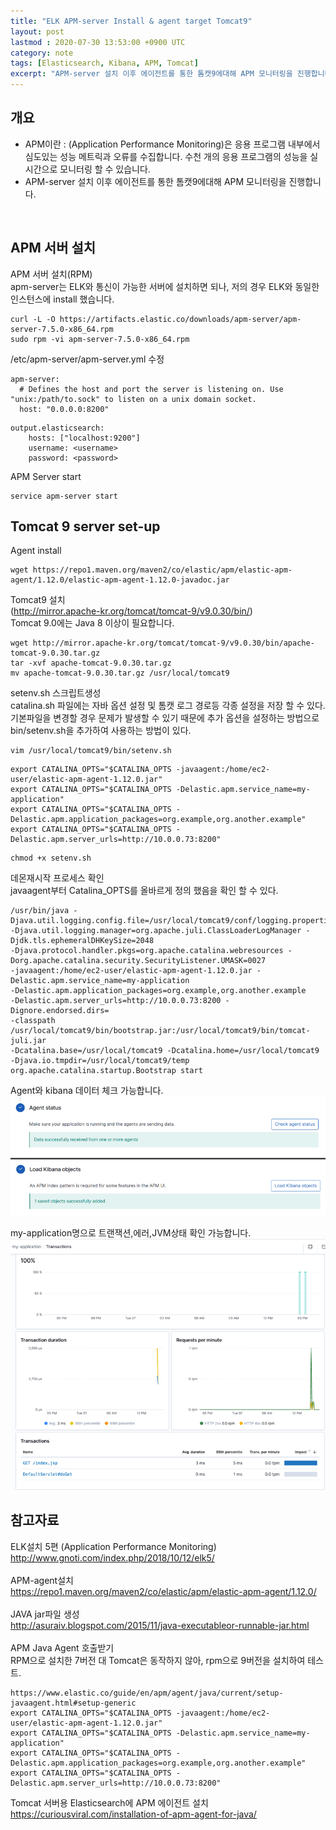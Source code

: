 ```yaml
---
title: "ELK APM-server Install & agent target Tomcat9"
layout: post
lastmod : 2020-07-30 13:53:00 +0900 UTC
category: note
tags: [Elasticsearch, Kibana, APM, Tomcat]
excerpt: "APM-server 설치 이후 에이전트를 통한 톰캣9에대해 APM 모니터링을 진행합니다."
---
```


## 개요
* APM이란 : (Application Performance Monitoring)은 응용 프로그램 내부에서 심도있는 성능 메트릭과 오류를 수집합니다. 
  수천 개의 응용 프로그램의 성능을 실시간으로 모니터링 할 수 있습니다.
* APM-server 설치 이후 에이전트를 통한 톰캣9에대해 APM 모니터링을 진행합니다.
<br>

## APM 서버 설치
APM 서버 설치(RPM)<br>
apm-server는 ELK와 통신이 가능한 서버에 설치하면 되나, 저의 경우 ELK와 동일한 인스턴스에 install 했습니다.
```
curl -L -O https://artifacts.elastic.co/downloads/apm-server/apm-server-7.5.0-x86_64.rpm
sudo rpm -vi apm-server-7.5.0-x86_64.rpm
```

/etc/apm-server/apm-server.yml 수정
```
apm-server:
  # Defines the host and port the server is listening on. Use "unix:/path/to.sock" to listen on a unix domain socket.
  host: "0.0.0.0:8200"
```

```
output.elasticsearch:
    hosts: ["localhost:9200"]
    username: <username>
    password: <password>
```
APM Server start
```
service apm-server start
```

## Tomcat 9 server set-up
Agent install
```
wget https://repo1.maven.org/maven2/co/elastic/apm/elastic-apm-agent/1.12.0/elastic-apm-agent-1.12.0-javadoc.jar
```

Tomcat9 설치<br>
(http://mirror.apache-kr.org/tomcat/tomcat-9/v9.0.30/bin/)<br>
Tomcat 9.0에는 Java 8 이상이 필요합니다.<br>
```
wget http://mirror.apache-kr.org/tomcat/tomcat-9/v9.0.30/bin/apache-tomcat-9.0.30.tar.gz
tar -xvf apache-tomcat-9.0.30.tar.gz
mv apache-tomcat-9.0.30.tar.gz /usr/local/tomcat9
```

setenv.sh 스크립트생성<br>
catalina.sh 파일에는 자바 옵션 설정 및 톰캣 로그 경로등 각종 설정을 저장 할 수 있다.<br> 
기본파일을 변경할 경우 문제가 발생할 수 있기 때문에 추가 옵션을 설정하는 방법으로 bin/setenv.sh을 추가하여 사용하는 방법이 있다.

```
vim /usr/local/tomcat9/bin/setenv.sh
```
```
export CATALINA_OPTS="$CATALINA_OPTS -javaagent:/home/ec2-user/elastic-apm-agent-1.12.0.jar"
export CATALINA_OPTS="$CATALINA_OPTS -Delastic.apm.service_name=my-application"
export CATALINA_OPTS="$CATALINA_OPTS -Delastic.apm.application_packages=org.example,org.another.example"
export CATALINA_OPTS="$CATALINA_OPTS -Delastic.apm.server_urls=http://10.0.0.73:8200"
```
```
chmod +x setenv.sh
```

데몬재시작 프로세스 확인<br>
javaagent부터 Catalina_OPTS를 올바르게 정의 했음을 확인 할 수 있다.
```
/usr/bin/java -Djava.util.logging.config.file=/usr/local/tomcat9/conf/logging.properties
-Djava.util.logging.manager=org.apache.juli.ClassLoaderLogManager -Djdk.tls.ephemeralDHKeySize=2048
-Djava.protocol.handler.pkgs=org.apache.catalina.webresources -Dorg.apache.catalina.security.SecurityListener.UMASK=0027
-javaagent:/home/ec2-user/elastic-apm-agent-1.12.0.jar -Delastic.apm.service_name=my-application
-Delastic.apm.application_packages=org.example,org.another.example 
-Delastic.apm.server_urls=http://10.0.0.73:8200 -Dignore.endorsed.dirs= 
-classpath /usr/local/tomcat9/bin/bootstrap.jar:/usr/local/tomcat9/bin/tomcat-juli.jar
-Dcatalina.base=/usr/local/tomcat9 -Dcatalina.home=/usr/local/tomcat9 
-Djava.io.tmpdir=/usr/local/tomcat9/temp org.apache.catalina.startup.Bootstrap start
```

Agent와 kibana 데이터 체크 가능합니다.
![](../assets/img/posts/2020-07-30-ELK_APM_to_TOMCAT/6cd4a70b.png)

my-application명으로 트랜잭션,에러,JVM상태 확인 가능합니다.
![](../assets/img/posts/2020-07-30-ELK_APM_to_TOMCAT/68c6f038.png)

## 참고자료
ELK설치 5편 (Application Performance Monitoring)<br>
http://www.gnoti.com/index.php/2018/10/12/elk5/ <br><br>
APM-agent설치<br>
https://repo1.maven.org/maven2/co/elastic/apm/elastic-apm-agent/1.12.0/<br><br>
JAVA jar파일 생성<br>
http://asuraiv.blogspot.com/2015/11/java-executableor-runnable-jar.html<br><br>
APM Java Agent 호출받기<br>
RPM으로 설치한 7버전 대 Tomcat은 동작하지 않아, rpm으로 9버전을 설치하여 테스트.<br>
```
https://www.elastic.co/guide/en/apm/agent/java/current/setup-javaagent.html#setup-generic
export CATALINA_OPTS="$CATALINA_OPTS -javaagent:/home/ec2-user/elastic-apm-agent-1.12.0.jar"
export CATALINA_OPTS="$CATALINA_OPTS -Delastic.apm.service_name=my-application"
export CATALINA_OPTS="$CATALINA_OPTS -Delastic.apm.application_packages=org.example,org.another.example"
export CATALINA_OPTS="$CATALINA_OPTS -Delastic.apm.server_urls=http://10.0.0.73:8200"
```
Tomcat 서버용 Elasticsearch에 APM 에이전트 설치<br>
https://curiousviral.com/installation-of-apm-agent-for-java/